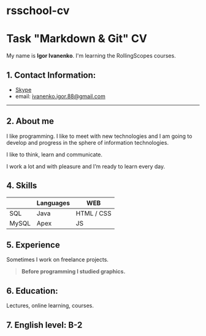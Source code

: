 # rsschool-cv

# Task "Markdown &amp; Git"  CV

My name is **Igor Ivanenko**. I'm learning the RollingScopes courses.
 

  

## 1.  Contact Information:

-  [Skype](https://join.skype.com/invite/nqhd0nfNgve2)
- email: ivanenko.igor.88@gmail.com

----------


## 2.  About me
I like programming. I like to meet with new technologies and I am going to develop and progress in the sphere of information technologies.

I like to think, learn and communicate.

I work a lot and with pleasure and I’m ready to learn every day.
  

## 4.  Skills
 ||Languages|WEB|
|----------------|-------------------------------|-----------------------------|
| SQL|Java|HTML / CSS            |
| MySQL|Apex            |     JS       |

  

## 5.  Experience
Sometimes I work on freelance projects. 
> **Before programming I studied graphics.**


## 6. Education:
 Lectures, online learning, courses.

## 7. English level: B-2